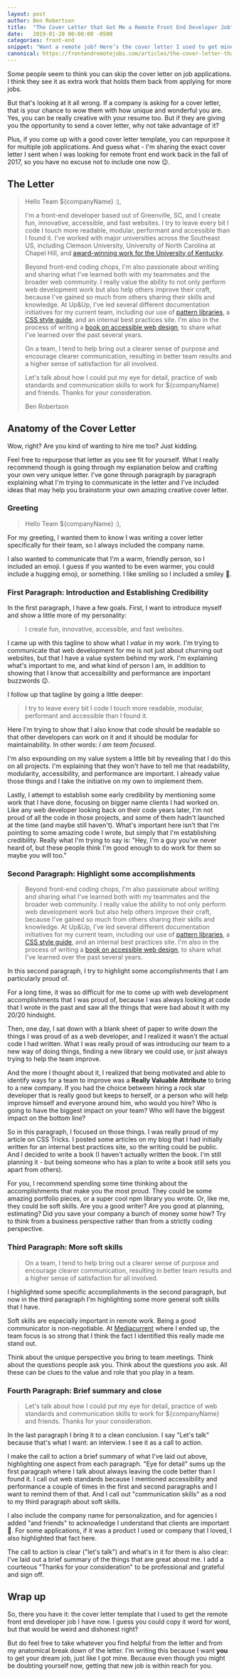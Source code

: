 ```yaml
---
layout: post
author: Ben Robertson
title:  "The Cover Letter that Got Me a Remote Front End Developer Job"
date:   2019-01-20 00:00:00 -0500
categories: front-end
snippet: "Want a remote job? Here’s the cover letter I used to get mine."
canonical: https://frontendremotejobs.com/articles/the-cover-letter-that-got-me-a-remote-front-end-developer-job
---
```


Some people seem to think you can skip the cover letter on job applications. I think they see it as extra work that holds them back from applying for more jobs.

But that's looking at it all wrong. If a company is asking for a cover letter, that is your chance to wow them with how unique and wonderful you are. Yes, you can be really creative with your resume too. But if they are giving you the opportunity to send a cover letter, why not take advantage of it?

Plus, if you come up with a good cover letter template, you can repurpose it for multiple job applications. And guess what - I'm sharing the exact cover letter I sent when I was looking for remote front end work back in the fall of 2017, so you have no excuse not to include one now 😉.

## The Letter

> Hello Team ${companyName} :),
>
> I'm a front-end developer based out of Greenville, SC, and I create fun, innovative, accessible, and fast websites. I try to leave every bit I code I touch more readable, modular, performant and accessible than I found it. I've worked with major universities across the Southeast US, including Clemson University, University of North Carolina at Chapel Hill, and [award-winning work for the University of Kentucky](https://www.upandup.agency/awards/upup-wins-ucda-excellence-award-university-kentucky-website).
>
> Beyond front-end coding chops, I'm also passionate about writing and sharing what I've learned both with my teammates and the broader web community. I really value the ability to not only perform web development work but also help others improve their craft, because I've gained so much from others sharing their skills and knowledge. At Up&Up, I've led several different documentation initiatives for my current team, including our use of [pattern libraries](https://css-tricks.com/build-style-guide-straight-sass/), a [CSS style guide](https://benrobertson.io/front-end/css-standards), and an internal best practices site. I'm also in the process of writing a [book on accessible web design](https://benrobertson.io/accessible-web-design/), to share what I've learned over the past several years.
>
> On a team, I tend to help bring out a clearer sense of purpose and encourage clearer communication, resulting in better team results and a higher sense of satisfaction for all involved.
>
> Let's talk about how I could put my eye for detail, practice of web standards and communication skills to work for ${companyName} and friends. Thanks for your consideration.
>
> Ben Robertson

## Anatomy of the Cover Letter
Wow, right? Are you kind of wanting to hire me too? Just kidding.

Feel free to repurpose that letter as you see fit for yourself. What I really recommend though is going through my explanation below and crafting your own very unique letter. I've gone through paragraph by paragraph explaining what I'm trying to communicate in the letter and I've included ideas that may help you brainstorm your own amazing creative cover letter.

### Greeting

> Hello Team ${companyName} :),

For my greeting, I wanted them to know I was writing a cover letter specifically for their team, so I always included the company name.

I also wanted to communicate that I'm a warm, friendly person, so I included an emoji. I guess if you wanted to be even warmer, you could include a hugging emoji, or something. I like smiling so I included a smiley 🙂.

### First Paragraph: Introduction and Establishing Credibility
In the first paragraph, I have a few goals. First, I want to introduce myself and show a little more of my personality:

> I create fun, innovative, accessible, and fast websites.

I came up with this tagline to show what I *value* in my work. I'm trying to communicate that web development for me is not just about churning out websites, but that I have a value system behind my work. I'm explaining what's important to me, and what kind of person I am, in addition to showing that I know that accessibility and performance are important buzzwords 😉.

I follow up that tagline by going a little deeper:

> I try to leave every bit I code I touch more readable, modular, performant and accessible than I found it.

Here I'm trying to show that I also know that code should be readable so that other developers can work on it and it should be modular for maintainability. In other words: *I am team focused*.

I'm also expounding on my value system a little bit by revealing that I do this on all projects. I'm explaining that they won't have to tell me that readability, modularity, accessibility, and performance are important. I already value those things and I take the initiative on my own to implement them.

Lastly, I attempt to establish some early credibility by mentioning some work that I have done, focusing on bigger name clients I had worked on. Like any web developer looking back on their code years later, I'm not proud of all the code in those projects, and some of them hadn't launched at the time (and maybe still haven't). What's important here isn't that I'm pointing to some amazing code I wrote, but simply that I'm establishing credibility. Really what I'm trying to say is: "Hey, I'm a guy you've never heard of, but these people think I'm good enough to do work for them so maybe you will too."

### Second Paragraph: Highlight some accomplishments

> Beyond front-end coding chops, I'm also passionate about writing and sharing what I've learned both with my teammates and the broader web community. I really value the ability to not only perform web development work but also help others improve their craft, because I've gained so much from others sharing their skills and knowledge. At Up&Up, I've led several different documentation initiatives for my current team, including our use of [pattern libraries](https://css-tricks.com/build-style-guide-straight-sass/), a [CSS style guide](https://benrobertson.io/front-end/css-standards), and an internal best practices site. I'm also in the process of writing a [book on accessible web design](https://benrobertson.io/accessible-web-design/), to share what I've learned over the past several years.

In this second paragraph, I try to highlight some accomplishments that I am particularly proud of.

For a long time, it was so difficult for me to come up with web development accomplishments that I was proud of, because I was always looking at code that I wrote in the past and saw all the things that were bad about it with my 20/20 hindsight.

Then, one day, I sat down with a blank sheet of paper to write down the things I was proud of as a web developer, and I realized it wasn't the actual code I had written. What I was really proud of was introducing our team to a new way of doing things, finding a new library we could use, or just always trying to help the team improve.

And the more I thought about it, I realized that being motivated and able to identify ways for a team to improve was a **Really Valuable Attribute** to bring to a new company. If you had the choice between hiring a rock star developer that is really good but keeps to herself, or a person who will help improve himself and everyone around him, who would you hire? Who is going to have the biggest impact on your team? Who will have the biggest impact on the bottom line?

So in this paragraph, I focused on those things. I was really proud of my article on CSS Tricks. I posted some articles on my blog that I had initially written for an internal best practices site, so the writing could be public. And I decided to write a book (I haven't actually written the book. I'm still planning it - but being someone who has a plan to write a book still sets you apart from others).

For you, I recommend spending some time thinking about the accomplishments that make you the most proud. They could be some amazing portfolio pieces, or a super cool npm library you wrote. Or, like me, they could be soft skills. Are you a good writer? Are you good at planning, estimating? Did you save your company a bunch of money some how? Try to think from a business perspective rather than from a strictly coding perspective.

### Third Paragraph: More soft skills
> On a team, I tend to help bring out a clearer sense of purpose and encourage clearer communication, resulting in better team results and a higher sense of satisfaction for all involved.

I highlighted some specific accomplishments in the second paragraph, but now in the third paragraph I'm highlighting some more general soft skills that I have.

Soft skills are especially important in remote work. Being a good communicator is non-negotiable. At [Mediacurrent](https://mediacurrent.com) where I ended up, the team focus is so strong that I think the fact I identified this really made me stand out.

Think about the unique perspective you bring to team meetings. Think about the questions people ask you. Think about the questions *you* ask. All these can be clues to the value and role that you play in a team.

### Fourth Paragraph: Brief summary and close
> Let's talk about how I could put my eye for detail, practice of web standards and communication skills to work for ${companyName} and friends. Thanks for your consideration.

In the last paragraph I bring it to a clean conclusion. I say "Let's talk" because that's what I want: an interview. I see it as a call to action.

I make the call to action a brief summary of what I've laid out above, highlighting one aspect from each paragraph. "Eye for detail" sums up the first paragraph where I talk about always leaving the code better than I found it. I call out web standards because I mentioned accessibility and performance a couple of times in the first and second paragraphs and I want to remind them of that. And I call out "communication skills" as a nod to my third paragraph about soft skills.

I also include the company name for personalization, and for agencies I added "and friends" to acknowledge I understand that clients are important 🙂. For some applications, if it was a product I used or company that I loved, I also highlighted that fact here.

The call to action is clear ("let's talk") and what's in it for them is also clear: I've laid out a brief summary of the things that are great about me. I add a courteous "Thanks for your consideration" to be professional and grateful and sign off.

## Wrap up
So, there you have it: the cover letter template that I used to get the remote front end developer job I have now. I guess you could copy it word for word, but that would be weird and dishonest right?

But do feel free to take whatever you find helpful from the letter and from my anatomical break down of the letter. I'm writing this because I want **you** to get your dream job, just like I got mine. Because even though you might be doubting yourself now, getting that new job is within reach for you.
